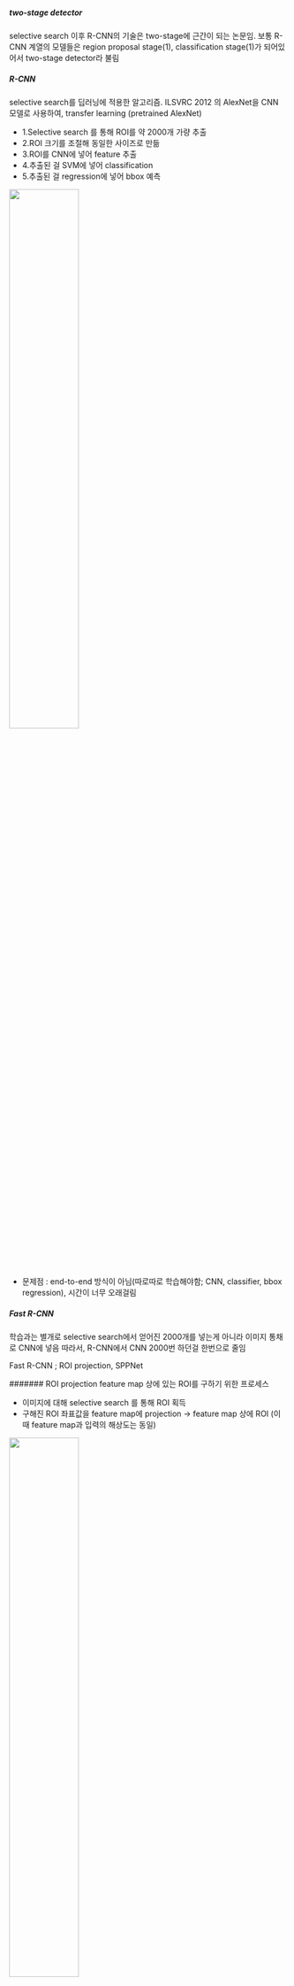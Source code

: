 ##### two-stage detector
selective search 이후 R-CNN의 기술은 two-stage에 근간이 되는 논문임.
보통 R-CNN 계열의 모델들은 region proposal stage(1), classification stage(1)가 되어있어서 two-stage detector라 불림

##### R-CNN
selective search를 딥러닝에 적용한 알고리즘. ILSVRC 2012 의 AlexNet을 CNN 모델로 사용하여, transfer learning (pretrained AlexNet)
- 1.Selective search 를 통해 ROI를 약 2000개 가량 추출
- 2.ROI 크기를 조절해 동일한 사이즈로 만듦
- 3.ROI를 CNN에 넣어 feature 추출
- 4.추출된 걸 SVM에 넣어 classification
- 5.추출된 걸 regression에 넣어 bbox 예측

<img src="https://user-images.githubusercontent.com/31475037/74123157-088f8580-4c11-11ea-8555-39cfb5d770c0.gif" width="50%" height="50%">

- 문제점 : end-to-end 방식이 아님(따로따로 학습해야함; CNN, classifier, bbox regression), 시간이 너무 오래걸림

##### Fast R-CNN
학습과는 별개로 selective search에서 얻어진 2000개를 넣는게 아니라 이미지 통채로 CNN에 넣음
따라서, R-CNN에서 CNN 2000번 하던걸 한번으로 줄임

Fast R-CNN ; ROI projection, SPPNet

####### ROI projection
feature map 상에 있는 ROI를 구하기 위한 프로세스
- 이미지에 대해 selective search 를 통해 ROI 획득
- 구해진 ROI 좌표값을 feature map에 projection -> feature map 상에 ROI
(이때 feature map과 입력의 해상도는 동일)

<img src="https://user-images.githubusercontent.com/31475037/74294049-1283c680-4d80-11ea-8c68-fa1b84f52bd3.png" width="50%" height="50%">

이러한 ROI projection이 가능한 이유는 CNN을 통해 추출된 feature map에 이미지와 같이 물체의 중요한 정보가 담겨있기 때문

####### SPP(Spatial Pyramid Pooling)
SPPNet은 R-CNN에서 resize(wraping)하는 과정을 SPP를 이용해 고정크기로 바꿈. 
SPP layer는 다양한 크기의 입력으로 부터 일정한 크기의 feature를 추출가능.
- 이미지를 일정 개수 지역으로 나눈 뒤, 각 지역에 BOW(Bag-of-words)를 적용하여 local 정보를 유지 (무슨소리지..)
암튼, SPP layer는 feature map 상의 특정 영역에 대해 고정된 개수의 영역으로 나눈 뒤, 
각 영역에 대해 max-pooling/average pooling을 취함으로써 고정된 길이의 feature를 추출
<img src="https://1.bp.blogspot.com/-4XYvgIQ6T8E/VZEPbZyYo7I/AAAAAAAABHE/D_HccWnYK6Q/s1600/s4.jpg" width="50%" height="50%">
Fast R-CNN에서는 이런 SPP layer의 single level pyramid만 사용하여 이를 ROI layer 라고 명명함

따라서, Faster R-CNN의 과정은
- 전체 이미지를 CNN에 넣어 feature 추출 (한번만)
- ROI projection을 통해 feature map 상의 ROI를 구함
- 이 ROI는 ROI layer를 통과한후 일정 크기의 feature가 됌
- 추출된 이 feature는 fc layer(fully connected layer)를 통과해 나온 뒤, classification, bbox regression
(이때, end-to-end)

##### Faster R-CNN
문제가 된 selective search 부분을 RPN(Region Proposal Network)로 대체

####### RPN 
RPN은 내부 feature map의 영역 내에서도 충분히 객체의 위치,특징정보가 남아 있기에 이 feature map 정보를 통해 학습을 하는 방식
RPN에서 각각의 영역을 어떻게 학습할지에 대해 도입한 개념이 anchor box,
anchor를 중심으로 anchor box를 설정해 feature map에서 영역을 설정함.
- anchor box를 사용하면 transaltion-invariance, reduce model size

<img src="https://user-images.githubusercontent.com/31475037/74295754-4ca39700-4d85-11ea-96ef-99320b686da5.png" width="80%">

이 이전에는 translation-invariance를 하기 위해 scale도 조정해보고, filter size도 이용해보고..

<img src="https://user-images.githubusercontent.com/31475037/74295756-4ca39700-4d85-11ea-9a1b-0f9a7fe64e1d.png" width="80%">

RPN의 목적은 객체를 잘 분류하는게 아니라, 객체가 있는 영역인 positive anchor box를 잘 찾는것.
positive/negative : GT box IoU 0.7 이상/ 0.3 이하
0.3~0.7은 사용하지않음
실제 사용한 앵커박스는 위치당 scale 3 ratio 3 = 9개

<img src="https://user-images.githubusercontent.com/31475037/74295761-4dd4c400-4d85-11ea-8a26-5387a5a063b8.png" width="60%">

한 이미지당 앵커를 256개 샘플링함 -> 1:1 비율로 positive/negative로 RPN 에 넣어주면, 해당 anchor에 object가 있는지 이진분류하는 classifer를 학습하고
앵커 내 물체의 위치를 찾는 bbox regression을 해줌. (만약 positive anchor 갯수가 128개보다 적을경우, 빈자리는 negative anchor sample로 채움)
- bbox regression은 smooth L1 Loss

###### detector 학습
현재는 그냥 두단계로 학습

<img src="https://user-images.githubusercontent.com/31475037/74295747-4ad9d380-4d85-11ea-9be8-f6e63e901f6f.png" width="50%" height="50%">

- RPN과 CNN만 따로 학습
- RPN과 CNN은 freeze한채로 detector만 학습
- CNN은 freeze한채로 RPN만 finetuning
- RPN과 CNNs freeze한채로 detector finetuning

###### 후처리 기법

- confidence score threshold, NMS threshold,
  - 낮은 score의 bbox는 사용하지 않고, 이후 겹치는 IOU가 nms 보다 높으면 가장 높은 score만 남김
- NMS(Non-Maximum Suppression)
  - RPN -> 한 객체당 여러개의 region -> NMS

##### FPN

- HOG와 SIFT 같은 feature pyramid를 이용한 방법을 딥러닝에 적용시킨 것. 각 scale 마다 CNN 으로 feature 추출, 마지막 feature map에서 prediction
- Bottom-up 방식으로 이미지를 본다고도 불림

<img src="https://user-images.githubusercontent.com/31475037/74511677-def49800-4f49-11ea-96ff-9ed82d42dc8e.png" width="30%">

- Bottom-up(픽셀부터 특징을 계산) + Top-down (이미지 전체를 보고 원하는 특징을 찾음)
 
<img src="https://user-images.githubusercontent.com/31475037/74511675-de5c0180-4f49-11ea-96fa-730c64517ead.png" width="50%">

- 1x1 conv 로 채널을 맞춰줌

<img src="https://user-images.githubusercontent.com/31475037/74509754-9e931b00-4f45-11ea-858f-b77b08141d3d.png" width="60%">



 
